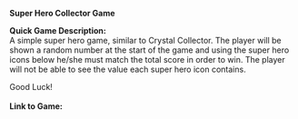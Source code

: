 <b>Super Hero Collector Game</b>

<strong> Quick Game Description:</strong>
<br>
A simple super hero game, similar to Crystal Collector. 
The player will be shown a random number at the start of the game and using the super hero icons below he/she must match the total score in order to win. The player will not be able to see the value each super hero icon contains. 

Good Luck!
<br>
<br>
<strong>Link to Game:</strong> 
<br>

